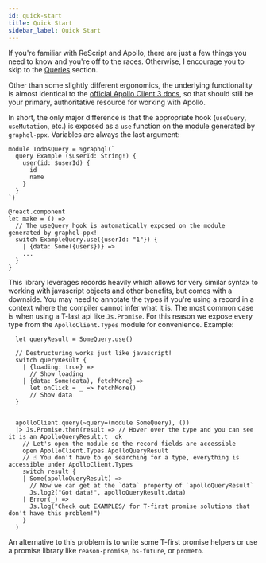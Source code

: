 ```yaml
---
id: quick-start
title: Quick Start
sidebar_label: Quick Start
---
```


If you're familiar with ReScript and Apollo, there are just a few things you need to know and you're off to the races. Otherwise, I encourage you to skip to the [Queries](queries.md) section.

Other than some slightly different ergonomics, the underlying functionality is almost identical to the [official Apollo Client 3 docs](https://www.apollographql.com/docs/react/v3.0-beta/get-started/), so that should still be your primary, authoritative resource for working with Apollo.

In short, the only major difference is that the appropriate hook (`useQuery`, `useMutation`, etc.) is exposed as a `use` function on the module generated by `graphql-ppx`. Variables are always the last argument:

```reason
module TodosQuery = %graphql(`
  query Example ($userId: String!) {
    user(id: $userId) {
      id
      name
    }
  }
`)

@react.component
let make = () =>
  // The useQuery hook is automatically exposed on the module generated by graphql-ppx!
  switch ExampleQuery.use({userId: "1"}) {
    | {data: Some({users})} =>
    ...
  }
}
```

This library leverages records heavily which allows for very similar syntax to working with javascript objects and other benefits, but comes with a downside. You may need to annotate the types if you're using a record in a context where the compiler cannot infer what it is. The most common case is when using a T-last api like `Js.Promise`. For this reason we expose every type from the `ApolloClient.Types` module for convenience. Example:

```reason
  let queryResult = SomeQuery.use()

  // Destructuring works just like javascript!
  switch queryResult {
    | {loading: true} =>
      // Show loading
    | {data: Some(data), fetchMore} =>
      let onClick = _ => fetchMore()
      // Show data
  }


  apolloClient.query(~query=(module SomeQuery), ())
  |> Js.Promise.then(result => // Hover over the type and you can see it is an ApolloQueryResult.t__ok
    // Let's open the module so the record fields are accessible
    open ApolloClient.Types.ApolloQueryResult
    // ☝️ You don't have to go searching for a type, everything is accessible under ApolloClient.Types
    switch result {
    | Some(apolloQueryResult) =>
      // Now we can get at the `data` property of `apolloQueryResult`
      Js.log2("Got data!", apolloQueryResult.data)
    | Error(_) =>
      Js.log("Check out EXAMPLES/ for T-first promise solutions that don't have this problem!")
    }
  )
```

An alternative to this problem is to write some T-first promise helpers or use a promise library like `reason-promise`, `bs-future`, or `prometo`.
